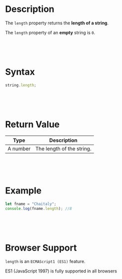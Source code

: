 # Description

The `length` property returns the **length of a string**.

The `length` property of an **empty** string is `0`.

&nbsp;

&nbsp;

# Syntax

```js
string.length;
```

&nbsp;

&nbsp;

# Return Value

| Type     | Description               |
| -------- | ------------------------- |
| A number | The length of the string. |

&nbsp;

&nbsp;

# Example

```js
let fname = "Chaitaly";
console.log(fname.length); //8
```

&nbsp;

&nbsp;

# Browser Support

`length` is an `ECMAScript1 (ES1)` feature.

ES1 (JavaScript 1997) is fully supported in all browsers
